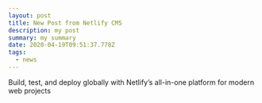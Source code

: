 ```yaml
---
layout: post
title: New Post from Netlify CMS
description: my post
summary: my summary
date: 2020-04-19T09:51:37.778Z
tags:
  - news
---
```

Build, test, and deploy globally with Netlify’s all-in-one platform for modern web projects
